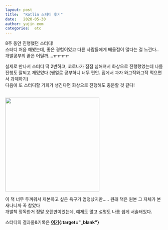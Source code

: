 ```yaml
---
layout: post
title:  "Kotlin 스터디 후기"
date:   2020-05-30
author: yujin eom
categories:  etc
---
```


8주 동안 진행했던 스터디!<br>
스터디 처음 해봤는데, 좋은 경험이었고 다른 사람들에게 배울점이 많다는 걸 느낀다..<br>
개발공부의 끝은 어딜까....ㅠㅠㅠㅠ<br>

실제로 만나서 스터디 딱 2번하고, 코로나가 점점 심해져서 화상으로 진행했었는데 나름 진행도 잘되고 재밌었다 
(쌩얼로 공부하니 너무 편안. 집에서 과자 와그작와그작 먹으면서 과제하기)<br>
다음에 또 스터디할 기회가 생긴다면 화상으로 진행해도 충분할 것 같다!<br><br>



<img src="http://image.kyobobook.co.kr/images/book/xlarge/712/x9791161750712.jpg" width="300" style="margin-left:0">

이 책 너무 두꺼워서 제본하고 싶은 욕구가 엄청났지만..... 원래 책은 원본 그 자체가 본새나니까 꾹 참았다<br>
개발책 정독한거 정말 오랜만이었는데, 예제도 많고 설명도 나름 쉽게 서술돼있다.


스터디의 결과물&기록은 __[여기](https://github.com/bakery-blueprint/vikingman-kotlin){:target="_blank"}__<br><br>